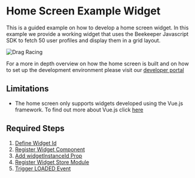 # Home Screen Example Widget

This is a guided example on how to develop a home screen widget.
In this example we provide a working widget that uses the Beekeeper Javascript SDK to fetch 50 user profiles and display
them in a grid layout.

![Drag Racing](../photos/profiles_widget.png)


For a more in depth overview on how the home screen is built and on how to set up the development environment
please visit our [developer portal](https://developers.beekeeper.io/v2/welcome/home-screen)  

## Limitations

* The home screen only supports widgets developed using the Vue.js framework. To find out more about Vue.js click [here](https://vuejs.org/v2/guide/)

## Required Steps
 
1. [Define Widget Id](https://github.com/beekpr/examples/blob/40f4f6c66c4d2d8f64796ca0932eaa31648a810c/home-screen-widget/profiles/components/Widget.vue#L19)
2. [Register Widget Component](https://github.com/beekpr/examples/blob/40f4f6c66c4d2d8f64796ca0932eaa31648a810c/home-screen-widget/profiles/main.js#L9)
3. [Add widgetInstanceId Prop](https://github.com/beekpr/examples/blob/40f4f6c66c4d2d8f64796ca0932eaa31648a810c/home-screen-widget/profiles/components/Widget.vue#L38)
4. [Register Widget Store Module](https://github.com/beekpr/examples/blob/ef4531a96d1424bf449a631ba5f2f6abc09e6a23/home-screen-widget/profiles/components/Widget.vue#L84)
6. [Trigger LOADED Event](https://github.com/beekpr/examples/blob/40f4f6c66c4d2d8f64796ca0932eaa31648a810c/home-screen-widget/profiles/components/Widget.vue#L71)
